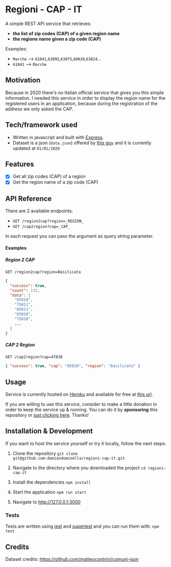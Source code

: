 # Regioni - CAP - IT

A simple REST API service that retrieves:

- **the list of zip codes (CAP) of a given region name**
- **the regione name given a zip code (CAP)**

Examples:

- `Marche` --> `61041`,`63095`,`63075`,`60020`,`63824`...
- `61041` --> `Marche`

## Motivation

Because in 2020 there's no Italian official service that gives you this simple information.
I needed this service in order to display the region name for the registered users in an application, because during the registration of the address we only asked the CAP.

## Tech/framework used

- Written in javascript and built with [Express](https://expressjs.com/]).
- Dataset is a json (`data.json`) offered by [this guy](https://github.com/matteocontrini/comuni-json) and it is currently updated at `01/01/2020`

## Features

- [x] Get all zip codes (CAP) of a region
- [x] Get the region name of a zip code (CAP)

## API Reference

There are 2 available endpoints:

- `GET /region2cap?region=_REGION_`
- `GET /cap2region?cap=_CAP_`

In each request you can pass the argument as query string parameter.

#### Examples

##### Region 2 CAP

`GET /region2cap?region=Basilicata`

```json
{
  "success": true,
  "count": 131,
  "data": [
    "85010",
    "75011",
    "85011",
    "85010",
    "75010",
    ...
  ]
}
```

##### CAP 2 Region

`GET /cap2region?cap=47838`

```json
{ "success": true, "cap": "85010", "region": "Basilicata" }
```

## Usage

Service is currently hosted on [Heroku](https://heroku.com) and available for free at [this url](https://regioni-cap-it.herokuapp.com/). 

If you are willing to use this service, consider to make a little donation in order to keep the service up & running. You can do it by **sponsoring** this repository or [just clicking here](https://www.paypal.me/damiandominella). Thanks!

## Installation & Development

If you want to host the service yourself or try it locally, follow the next steps:

1. Clone the repository
    `git clone git@github.com:damiandominella/regioni-cap-it.git`

2. Navigate to the directory where you downloaded the project
    `cd regioni-cap-it`

3. Install the dependencies
   `npm install`

4. Start the application
   `npm run start`

5. Navigate to http://127.0.0.1:3000

### Tests

Tests are written using [jest](https://jestjs.io/) and [supertest](https://github.com/visionmedia/supertest) and you can run them with: `npm test`

## Credits

Dataset credits: https://github.com/matteocontrini/comuni-json

